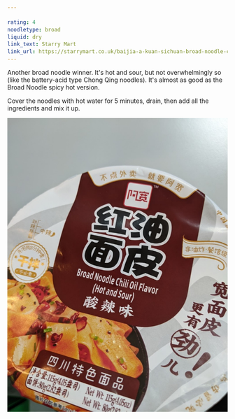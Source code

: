 ```yaml
---

rating: 4
noodletype: broad
liquid: dry
link_text: Starry Mart
link_url: https://starrymart.co.uk/baijia-a-kuan-sichuan-broad-noodle-chilli-oil-flavour-spicy-hot-bowl-110g.html
---
```


Another broad noodle winner.  It's hot and sour, but not overwhelmingly so (like the battery-acid type Chong Qing noodles).  It's almost as good as the Broad Noodle spicy hot version.  

Cover the noodles with hot water for 5 minutes, drain, then add all the ingredients and mix it up. 


![Baijia A-kuan Sichuan Broad Noodle Spicy Hot Flavor](images/008.jpg)